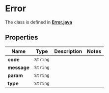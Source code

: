 

# Error

The class is defined in **[Error.java](../../src/main/java/org/openapitools/model/Error.java)**

## Properties

Name | Type | Description | Notes
------------ | ------------- | ------------- | -------------
**code** | `String` |  | 
**message** | `String` |  | 
**param** | `String` |  | 
**type** | `String` |  | 






